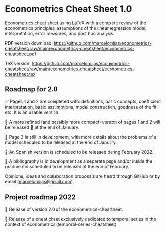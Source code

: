 # Econometrics Cheat Sheet 1.0

Econometrics cheat sheet using LaTeX with a complete review of the econometrics principles, assumptions of the linear regression model, interpretation, error measures, and post hoc analysis.

PDF version download: https://github.com/marcelomijas/econometrics-cheatsheet/raw/main/econometrics-cheatsheet/econometrics-cheatsheet.pdf

TeX version: https://github.com/marcelomijas/econometrics-cheatsheet/raw/main/econometrics-cheatsheet/econometrics-cheatsheet.tex

## Roadmap for 2.0

:white_check_mark: Pages 1 and 2 are completed with: definitions, basic concepts, coefficient interpretation, basic assumptions,  model construction, goodness of the fit, etc. It is an usable version.

:construction: A more refined (and possibly more compact) version of pages 1 and 2 will be released 📅 at the end of January.

:construction: Page 3 is still in development, with more details about the problems of a model scheduled to be released at the end of January.

:construction: An Spanish version is scheduled to be released during February 2022.

:construction: A bibliography is in development as a separate page and/or inside the readme.md scheduled to be released at the end of February. 

Opinions, ideas and collaboration proposals are heard through GitHub or by email (marcelomijas@gmail.com).

## Project roadmap 2022

:construction: Release of version 2.0 of the econometrics-cheatsheet.

:construction: Release of a cheat cheet exclusively dedicated to temporal series in the context of econometrics (temporal-series-cheatsheet)

